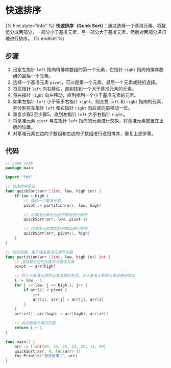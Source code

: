 # 快速排序

{% hint style="info" %}
**快速排序（Quick Sort）**：通过选择一个基准元素，将数组分成两部分，一部分小于基准元素，另一部分大于基准元素，然后对两部分递归地进行排序。
{% endhint %}

## 步骤

1. 设定左指针 `left` 指向待排序数组的第一个元素，右指针 `right` 指向待排序数组的最后一个元素。
2. 选择一个基准元素 `pivot`，可以是第一个元素、最后一个元素或随机选择。
3. 将左指针 `left` 向右移动，直到找到一个大于基准元素的元素。
4. 将右指针 `right` 向左移动，直到找到一个小于基准元素的元素。
5. 如果左指针 `left` 小于等于右指针 `right`，则交换 `left` 和 `right` 指向的元素，并分别将左指针 `left` 和右指针 `right` 向后或向前移动一位。
6. 重复步骤3至步骤5，直到左指针 `left` 大于右指针 `right`。
7. 将基准元素 `pivot` 与左指针 `left` 指向的元素进行交换，将基准元素放置在正确的位置。
8. 对基准元素左边的子数组和右边的子数组进行递归排序，重复上述步骤。

## 代码

```go
// Some code
package main

import "fmt"

// 快速排序算法
func quickSort(arr []int, low, high int) {
	if low < high {
		// 选择一个基准元素
		pivot := partition(arr, low, high)

		// 对基准元素左边的子数组进行排序
		quickSort(arr, low, pivot-1)

		// 对基准元素右边的子数组进行排序
		quickSort(arr, pivot+1, high)
	}
}

// 划分函数，用于确定基准元素的位置
func partition(arr []int, low, high int) int {
	// 选择最右边的元素作为基准元素
	pivot := arr[high]

	// 将小于基准元素的元素交换到左边，大于基准元素的元素交换到右边
	i := low - 1
	for j := low; j <= high-1; j++ {
		if arr[j] < pivot {
			i++
			arr[i], arr[j] = arr[j], arr[i]
		}
	}
	arr[i+1], arr[high] = arr[high], arr[i+1]

	// 返回基准元素的位置
	return i + 1
}

func main() {
	arr := []int{64, 34, 25, 12, 22, 11, 90}
	quickSort(arr, 0, len(arr)-1)
	fmt.Println("排序结果:", arr)
}
```
